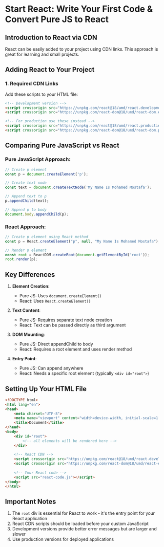 # Start React: Write Your First Code & Convert Pure JS to React

## Introduction to React via CDN
React can be easily added to your project using CDN links. This approach is great for learning and small projects.

## Adding React to Your Project

### 1. Required CDN Links
Add these scripts to your HTML file:

```html
<!-- Development version -->
<script crossorigin src="https://unpkg.com/react@18/umd/react.development.js"></script>
<script crossorigin src="https://unpkg.com/react-dom@18/umd/react-dom.development.js"></script>

<!-- For production use these instead -->
<script crossorigin src="https://unpkg.com/react@18/umd/react.production.min.js"></script>
<script crossorigin src="https://unpkg.com/react-dom@18/umd/react-dom.production.min.js"></script>
```

## Comparing Pure JavaScript vs React

### Pure JavaScript Approach:
```javascript
// Create p element
const p = document.createElement('p');

// Create text node
const text = document.createTextNode('My Name Is Mohamed Mostafa');

// Append text to p
p.appendChild(text);

// Append p to body
document.body.appendChild(p);
```

### React Approach:
```javascript
// Create p element using React method
const p = React.createElement("p", null, "My Name Is Mohamed Mostafa");

// Render p element
const root = ReactDOM.createRoot(document.getElementById('root'));
root.render(p);
```

## Key Differences

1. **Element Creation**:
   - Pure JS: Uses `document.createElement()`
   - React: Uses `React.createElement()`

2. **Text Content**:
   - Pure JS: Requires separate text node creation
   - React: Text can be passed directly as third argument

3. **DOM Mounting**:
   - Pure JS: Direct appendChild to body
   - React: Requires a root element and uses render method

4. **Entry Point**:
   - Pure JS: Can append anywhere
   - React: Needs a specific root element (typically `<div id="root">`)

## Setting Up Your HTML File

```html
<!DOCTYPE html>
<html lang="en">
<head>
    <meta charset="UTF-8">
    <meta name="viewport" content="width=device-width, initial-scale=1.0">
    <title>Document</title>
</head>
<body>
    <div id="root">
        <!-- all elements will be rendered here -->
    </div>
    
    <!-- React CDN -->
    <script crossorigin src="https://unpkg.com/react@18/umd/react.development.js"></script>
    <script crossorigin src="https://unpkg.com/react-dom@18/umd/react-dom.development.js"></script>
    
    <!-- Your React code -->
    <script src="react-code.js"></script>
</body>
</html>
```

## Important Notes

1. The `root` div is essential for React to work - it's the entry point for your React application
2. React CDN scripts should be loaded before your custom JavaScript
3. Development versions provide better error messages but are larger and slower
4. Use production versions for deployed applications
